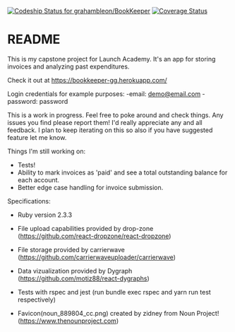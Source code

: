 [![Codeship Status for grahambleon/BookKeeper](https://app.codeship.com/projects/0552e820-32ad-0136-bc59-229473589d0c/status?branch=master)](https://app.codeship.com/projects/288909)
[![Coverage Status](https://coveralls.io/repos/github/grahambleon/BookKeeper/badge.svg?branch=master)](https://coveralls.io/github/grahambleon/BookKeeper?branch=master)

# README

This is my capstone project for Launch Academy.  It's an app for storing invoices and analyzing past expenditures.

Check it out at https://bookkeeper-gg.herokuapp.com/

Login credentials for example purposes:
-email: demo@email.com
-password: password

This is a work in progress.  Feel free to poke around and check things. Any issues you find please report them!  I'd really appreciate any and all feedback.  I plan to keep iterating on this so also if you have suggested feature let me know.

 Things I'm still working on:

  * Tests!
  * Ability to mark invoices as 'paid' and see a total outstanding balance for each account.
  * Better edge case handling for invoice submission.


Specifications:
* Ruby version 2.3.3

* File upload capabilities provided by drop-zone (https://github.com/react-dropzone/react-dropzone)

* File storage provided by carrierwave (https://github.com/carrierwaveuploader/carrierwave)

* Data vizualization provided by Dygraph (https://github.com/motiz88/react-dygraphs)

* Tests with rspec and jest (run bundle exec rspec and yarn run test respectively)

* Favicon(noun_889804_cc.png) created by zidney from Noun Project! (https://www.thenounproject.com)

